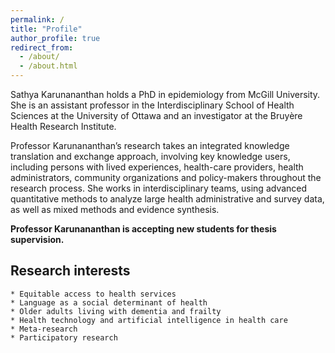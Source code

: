 ```yaml
---
permalink: /
title: "Profile"
author_profile: true
redirect_from: 
  - /about/
  - /about.html
---
```




Sathya Karunananthan holds a PhD in epidemiology from McGill University. She is an assistant professor in the Interdisciplinary School of Health Sciences at the University of Ottawa and an investigator at the Bruyère Health Research Institute.

Professor Karunananthan’s research takes an integrated knowledge translation and exchange approach, involving key knowledge users, including persons with lived experiences, health-care providers, health administrators, community organizations and policy-makers throughout the research process. She works in interdisciplinary teams, using advanced quantitative methods to analyze large health administrative and survey data, as well as mixed methods and evidence synthesis.

**Professor Karunananthan is accepting new students for thesis supervision.**


## Research interests

    * Equitable access to health services
    * Language as a social determinant of health
    * Older adults living with dementia and frailty
    * Health technology and artificial intelligence in health care
    * Meta-research
    * Participatory research

